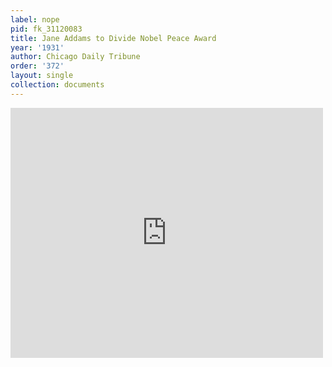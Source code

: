 ```yaml
---
label: nope
pid: fk_31120083
title: Jane Addams to Divide Nobel Peace Award
year: '1931'
author: Chicago Daily Tribune
order: '372'
layout: single
collection: documents
---
```

<iframe src="https://northwestern.app.box.com/embed/s/kl6mlv92yxtl2nr76nbkktc0ps5nbm9h?sortColumn=date&view=list" width="500" height="400" frameborder="0" allowfullscreen webkitallowfullscreen msallowfullscreen></iframe>

